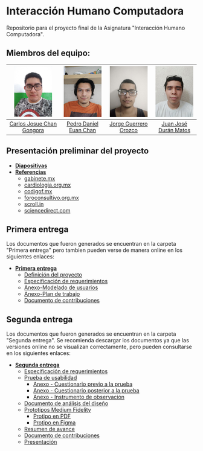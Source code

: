# Interacción Humano Computadora
Repositorio para el proyecto final de la Asignatura "Interacción Humano Computadora".

## Miembros del equipo:

| <img src="assets/CarlosChan.jpg" width=100> | <img src="assets/PedroEuan.jpeg" width=100> | <img src="assets/JorgeGuerrero.jpeg" width=100> | <img src="assets/JuanDuran.jpeg" width=100> | 
| :----: | :----: | :----: | :----: |
| [Carlos Josue Chan Gongora](https://github.com/Shadic78) | [Pedro Daniel Euan Chan](https://github.com/dongato99) | [Jorge Guerrero Orozco](https://github.com/llYOrchll) | [Juan José Durán Matos](https://github.com/Juancrack97) |

## Presentación preliminar del proyecto

* **[Diapositivas](https://www.figma.com/file/ajxmUITsF8BkxAxivxNG8P/ProyectoIHCPresentacion?node-id=0%3A1)**
* **[Referencias](https://www.figma.com/file/ajxmUITsF8BkxAxivxNG8P/ProyectoIHCPresentacion?node-id=7%3A1260)**
    * [gabinete.mx](https://gabinete.mx/images/datadato/donacion/ST_donacion_sangre_2019.pdf)
    * [cardiologia.org.mx](https://www.cardiologia.org.mx/atencion_medica/banco_de_sangre/)
    * [codigof.mx](https://codigof.mx/donar-sangre-regalar-vida/)
    * [foroconsultivo.org.mx](https://foroconsultivo.org.mx/INCyTU/index.php/notas/salud/124-30-donacion-de-sangre-en-mexico-n-2)
    * [scroll.in](https://scroll.in/pulse/841558/blood-donation-apps-are-here-to-help-in-medical-emergencies-but-where-does-the-blood-really-go)
    * [sciencedirect.com](https://www.sciencedirect.com/science/article/pii/S2666990021000045)

## Primera entrega

Los documentos que fueron generados se encuentran en la carpeta "Primera entrega" pero tambien pueden verse
de manera online en los siguientes enlaces:
* **[Primera entrega](https://alumnosuady-my.sharepoint.com/:f:/g/personal/a18016316_alumnos_uady_mx/Eikd-WKWGwZClaxpxrIkzSYBWaDTfzJcimM2fv-5Lzexeg?e=IJ2B6C)**
	* [Definición del proyecto](https://alumnosuady-my.sharepoint.com/:w:/g/personal/a18016316_alumnos_uady_mx/EXIer8UWKqpIrAZN_w3Od6QBksbNG0FqsMtnpYGp4pgmZg?e=GDToYQ)
	* [Especificación de requerimientos](https://alumnosuady-my.sharepoint.com/:w:/g/personal/a18016316_alumnos_uady_mx/EYwVGUBSwRJMmOFeztnbwrkBaWHu00cRRscMRD1-UunSRA?e=pCZ5bA)
	* [Anexo-Modelado de usuarios](https://alumnosuady-my.sharepoint.com/:w:/g/personal/a18016316_alumnos_uady_mx/EeOVmZnApQlAtbLMNzCVxgYB5ZF035ZNx2dA1nv_EPkrEQ?e=ckjCnf)
	* [Anexo-Plan de trabajo](https://alumnosuady-my.sharepoint.com/:w:/g/personal/a18016316_alumnos_uady_mx/EZTuCeeZtdxOr_Oo6QRyaCcBoB-LSV1oaYUyAvTrmupqYA?e=TE1mSo)
	* [Documento de contribuciones](https://alumnosuady-my.sharepoint.com/:w:/g/personal/a18016316_alumnos_uady_mx/EeqhL-0HgrhFgREWEihd14wBtzET8zrN0X3t06_r8RvgtA?e=CQYTLy)
	
## Segunda entrega

Los documentos que fueron generados se encuentran en la carpeta "Segunda entrega". Se recomienda descargar los documentos ya que las versiones online
no se visualizan correctamente, pero pueden consultarse en los siguientes enlaces:
* **[Segunda entrega](https://alumnosuady-my.sharepoint.com/:f:/g/personal/a18016316_alumnos_uady_mx/Euc2DfTLIKNCrsp5-e2jwWwBEeoNydaQFa_YA3EKE06pIQ?e=1xCyjN)**
	* [Especificación de requerimientos](https://alumnosuady-my.sharepoint.com/:w:/g/personal/a18016316_alumnos_uady_mx/EUEK8WRxyj5MpTC0v2OSTn0BtWha2CzdDJVKW3QbHYCjeA?e=yDteFT)
	* [Prueba de usabilidad](https://alumnosuady-my.sharepoint.com/:w:/g/personal/a18016316_alumnos_uady_mx/Earma32vdf9BlTflkGxRi64BiSAal_D_BA1ooOkutWmobQ?e=dh5ifz)
		* [Anexo - Cuestionario previo a la prueba](https://alumnosuady-my.sharepoint.com/:w:/g/personal/a18016316_alumnos_uady_mx/EXEVV9JgSgZJtmrfTQNzteMBrYQbO4yUDgIfjfmjYuez3A?e=eQ5DKn)
		* [Anexo - Cuestionario posterior a la prueba](https://alumnosuady-my.sharepoint.com/:w:/g/personal/a18016316_alumnos_uady_mx/ESul2_-NNsFElnv5WNiZh-IB2KL0gqM_Nk58dJwIPAoqiw?e=7P2Xle)
		* [Anexo - Instrumento de observación](https://alumnosuady-my.sharepoint.com/:w:/g/personal/a18016316_alumnos_uady_mx/EegX8oxjWI9KlCBiHjkBJvIBzA38g_8AtwaCeFP-ykiI1g?e=3heOdX)		
	* [Documento de análisis del diseño](https://alumnosuady-my.sharepoint.com/:w:/g/personal/a18016316_alumnos_uady_mx/EX65e37YcPdLkG-pd2dI0_MBvHivHNT1WSlYk7qUwV11MA?e=OGINEc)
	* [Prototipos Medium Fidelity](https://www.figma.com/proto/Gl2Ls3OO5DtZFIpBOwQHZk/IHC?page-id=0%3A1&node-id=67%3A240&viewport=-2969%2C531%2C0.4267433285713196&scaling=scale-down)
		* [Protipo en PDF](https://alumnosuady-my.sharepoint.com/:b:/g/personal/a18016316_alumnos_uady_mx/EXBfBJbXmdJNif6UmFsarisBJUAGw6YLk5W03cx_-7RUWQ?e=cbRDax)
		* [Protipo en Figma](https://www.figma.com/file/Gl2Ls3OO5DtZFIpBOwQHZk/IHC?node-id=0%3A1)
	* [Resumen de avance](https://alumnosuady-my.sharepoint.com/:w:/g/personal/a18016316_alumnos_uady_mx/EU45Q4WfJyxIiHN8ACWlXREBOPnIUa0Zsdo79_uYo9FjBg?e=eZtyca)
	* [Documento de contribuciones](https://alumnosuady-my.sharepoint.com/:w:/g/personal/a18016316_alumnos_uady_mx/ETvdCUZUc-pJjG-kZiO1K6ABlUC4mm7eF_dm8zB-AnjXbQ?e=PVour4)
	* [Presentación](https://alumnosuady-my.sharepoint.com/:p:/g/personal/a18016316_alumnos_uady_mx/EZIPMx2LaPRDuvD0ZIu_jPoBazYZ0fTMgSlVp0p4PcYmIQ?e=5e0Om1)